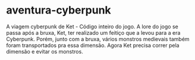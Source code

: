 # aventura-cyberpunk
A viagem cyberpunk de Ket - Código inteiro do jogo.
A lore do jogo se passa após a bruxa, Ket, ter realizado um feitiço que a levou para a era Cyberpunk. Porém, junto com a bruxa, vários monstros medievais também foram transportados pra essa dimensão. Agora Ket precisa correr pela dimensão e evitar os monstros.

